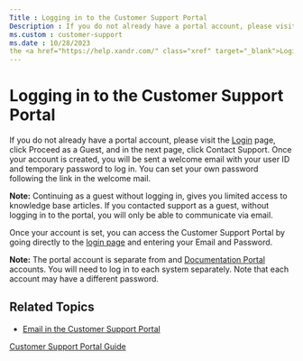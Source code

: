 ```yaml
---
Title : Logging in to the Customer Support Portal
Description : If you do not already have a portal account, please visit
ms.custom : customer-support
ms.date : 10/28/2023
the <a href="https://help.xandr.com/" class="xref" target="_blank">Login</a>
---
```



# Logging in to the Customer Support Portal



If you do not already have a portal account, please visit
the <a href="https://help.xandr.com/" class="xref" target="_blank">Login</a>
page, click Proceed as a Guest, and in
the next page, click Contact Support.
Once your account is created, you will be sent a welcome email with your
user ID and temporary password to log in. You can set your own password
following the link in the welcome mail.



<b>Note:</b> Continuing as a guest without
logging in, gives you limited access to knowledge base articles. If you
contacted support as a guest, without logging in to the portal, you will
only be able to communicate via email.



Once your account is set, you can access the Customer Support Portal by
going directly to
the <a href="https://help.xandr.com/" class="xref" target="_blank">login
page</a> and entering your Email and Password.



<b>Note:</b> The portal account is separate
from  and
<a href="https://docs.xandr.com/" class="xref"
target="_blank">Documentation Portal</a> accounts. You will need to log
in to each system separately. Note that each account may have a
different password.





## Related Topics



- <a href="xcs-email-in-the-customer-support-portal.md"
  class="xref">Email in the Customer Support Portal</a>







<div class="familylinks">

<div class="parentlink">

<a href="xcs-customer-support-portal-guide.md"
class="link">Customer Support Portal Guide</a>






